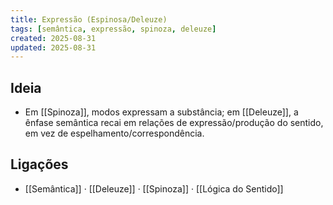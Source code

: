 ```yaml
---
title: Expressão (Espinosa/Deleuze)
tags: [semântica, expressão, spinoza, deleuze]
created: 2025-08-31
updated: 2025-08-31
---
```


## Ideia
- Em [[Spinoza]], modos expressam a substância; em [[Deleuze]], a ênfase semântica recai em relações de expressão/produção do sentido, em vez de espelhamento/correspondência.

## Ligações
- [[Semântica]] · [[Deleuze]] · [[Spinoza]] · [[Lógica do Sentido]]

